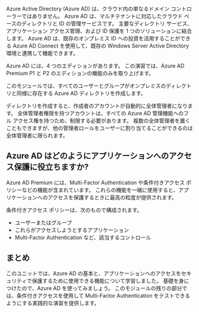 Azure Active Directory (Azure AD) は、クラウド内の単なるドメイン コントローラーではありません。 Azure AD は、マルチテナントに対応したクラウド ベースのディレクトリと ID の管理サービスです。 主要なディレクトリ サービス、アプリケーション アクセス管理、および ID 保護を 1 つのソリューションに結合します。 Azure AD は、既存のオンプレミス ID への投資を活用することができる Azure AD Connect を使用して、既存の Windows Server Active Directory 環境と連携して機能できます。

Azure AD には、4 つのエディションがあります。 この演習では、Azure AD Premium P1 と P2 のエディションの機能のみを取り上げます。

このモジュールでは、すべてのユーザーとグループがオンプレミスのディレクトリと同様に存在する Azure AD ディレクトリを作成します。

ディレクトリを作成すると、作成者のアカウントが自動的に全体管理者になります。 全体管理者権限を持つアカウントは、すべての Azure AD 管理機能へのフル アクセス権を持つため、制限する必要があります。 複数の全体管理者を置くこともできますが、他の管理者ロールをユーザーに割り当てることができるのは全体管理者に限られます。

## <a name="how-can-azure-ad-help-you-protect-access-to-applications"></a>Azure AD はどのようにアプリケーションへのアクセス保護に役立ちますか?

Azure AD Premium には、Multi-Factor Authentication や条件付きアクセス ポリシーなどの機能が含まれています。 これらの機能を一緒に使用すると、アプリケーションへのアクセスを保護するときに最高の粒度が提供されます。

条件付きアクセス ポリシーは、次のもので構成されます。
   * ユーザーまたはグループ
   * これらがアクセスしようとするアプリケーション
   * Multi-Factor Authentication など、該当するコントロール

## <a name="summary"></a>まとめ

このユニットでは、Azure AD の基本と、アプリケーションへのアクセスをセキュリティで保護するために使用できる機能について学習しました。 基礎を身につけたので、Azure AD を使ってみましょう。 このモジュールの残りの部分では、条件付きアクセスを使用して Multi-Factor Authentication をテストできるようにする実践的な演習を提供します。
